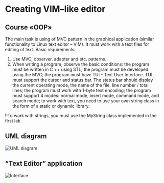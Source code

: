 # Creating VIM–like editor
## Course «OOP»

The main task is using of MVC pattern in the graphical application (similar functionality to Linux text editor – VIM). It must work with a text files for editing of text.
Basic requirements:
1)	Use MVC, observer, adapter and etc. patterns.
2)	When writing a program, observe the basic conditions: the program must be written in C ++ using STL; the program must be developed using the MVC; the program must have TUI - Text User Interface. TUI must support the cursor and status bar. The status bar should display the current operating mode, the name of the file, line number / total lines; the program must work with 1-byte text encoding; the program must support 4 modes: normal mode, insert mode, command mode, and search mode; to work with text, you need to use your own string class in the form of a static or dynamic library.

!!To work with strings, you must use the MyString class implemented in the first lab.

## UML diagram
![UML diagram](https://github.com/SonyaLy/VIM-like-editor/blob/main/UML.png)

## “Text Editor” application
![Interface](https://github.com/SonyaLy/VIM-like-editor/blob/main/interface.png)
